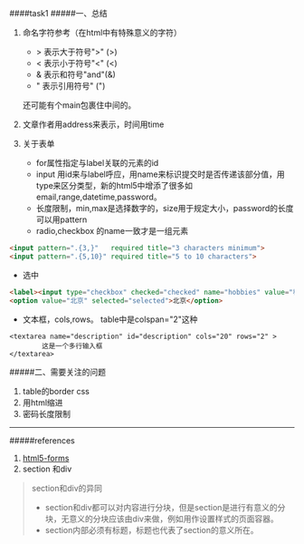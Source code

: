 ####task1
#####一、总结
1. 命名字符参考（在html中有特殊意义的字符）

    * &gt; 表示大于符号">" (>)
    * &lt; 表示小于符号"<" (<)
    * &amp; 表示和符号"and"(&)
    * &quot; 表示引用符号" (")

    还可能有个main包裹住中间的。

2. 文章作者用address来表示，时间用time
3. 关于表单
    - for属性指定与label关联的元素的id
    - input 用id来与label呼应，用name来标识提交时是否传递该部分值，用type来区分类型，新的html5中增添了很多如email,range,datetime,password。
    - 长度限制，min,max是选择数字的，size用于规定大小，password的长度可以用pattern
    - radio,checkbox 的name一致才是一组元素

```html
<input pattern=".{3,}"   required title="3 characters minimum">
<input pattern=".{5,10}" required title="5 to 10 characters">
```
   
- 选中

```html
<label><input type="checkbox" checked="checked" name="hobbies" value="科学" />科学</label>
<option value="北京" selected="selected">北京</option>
```

- 文本框，cols,rows。 table中是colspan="2"这种
    
```
<textarea name="description" id="description" cols="20" rows="2" >
        这是一个多行输入框
</textarea>
```


#####二、需要关注的问题
1. table的border css
2. 用html缩进
3. 密码长度限制


<hr>

#####references
1. [html5-forms](http://www.sitepoint.com/html5-forms-markup/)
2. section 和div
> section和div的异同
> * section和div都可以对内容进行分块，但是section是进行有意义的分块，无意义的分块应该由div来做，例如用作设置样式的页面容器。
> * section内部必须有标题，标题也代表了section的意义所在。
